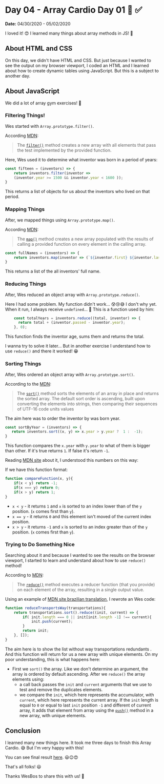# Day 04 - Array Cardio Day 01 💪 ✅

**Date:** 04/30/2020 - 05/02/2020

I loved it! 😍 I learned many things about array methods in JS! 💪

## About HTML and CSS

On this day, we didn't have HTML and CSS. But just because I wanted to see the output on my browser viewport, I coded an HTML and I learned about how to create dynamic tables using JavaScript. But this is a subject to another day.

## About JavaScript

We did a lot of array gym exercises! 💪

### Filtering Things!

Wes started with `Array.prototype.filter()`.

According [MDN](https://developer.mozilla.org/en-US/docs/Web/JavaScript/Reference/Global_Objects/Array/filter):

> The [`filter()`](https://developer.mozilla.org/pt-BR/docs/Web/JavaScript/Reference/Global_Objects/Array/filter) method creates a new array with all elements that pass the test implemented by the provided function.

Here, Wes used it to determine what inventor was born in a period of years:

```javascript
const fifteen = (inventors) => {
    return inventors.filter(inventor =>
    (inventor.year >= 1500 && inventor.year < 1600 ));
}
``` 

This returns a list of objects for us about the inventors who lived on that period.

### Mapping Things

After, we mapped things using `Array.prototype.map()`.

According [MDN](https://developer.mozilla.org/pt-BR/docs/Web/JavaScript/Reference/Global_Objects/Array/map):

>The [`map()`](https://developer.mozilla.org/pt-BR/docs/Web/JavaScript/Reference/Global_Objects/Array/map) method creates a new array populated with the results of calling a provided function on every element in the calling array.

```javascript
const fullNames = (inventors) => {
    return inventors.map(inventor => (`${inventor.first} ${inventor.last}`));
}
```

This returns a list of the all inventors' full name.

### Reducing Things

After, Wes reduced an object array with `Array.prototype.reduce()`.

Here I had some problem. My function didn't work... 😰😢😅 I don't why yet. When it run, I always receive `undefined`... 🤷 This is a function used by him:

```javascript
    const totalYears = inventors.reduce((total, inventor) => {
      return total + (inventor.passed - inventor.year);
    }, 0);
```

This function finds the inventor age, sums them and returns the total. 

I wanna try to solve it later... But in another exercise I understand how to use `reduce()` and there it worked! 😁

### Sorting Things

After, Wes ordered an object array with `Array.prototype.sort()`.

According to the [MDN](https://developer.mozilla.org/pt-BR/docs/Web/JavaScript/Reference/Global_Objects/Array/sort):

> The [`sort()`](https://developer.mozilla.org/pt-BR/docs/Web/JavaScript/Reference/Global_Objects/Array/sort) method sorts the elements of an array in place and returns the sorted array. The default sort order is ascending, built upon converting the elements into strings, then comparing their sequences of UTF-16 code units values

The aim here was to order the inventor by was born year.

```javascript
const sortByYear = (inventors) => {
   return inventors.sort((x, y) => x.year > y.year ?  1 :  -1);
}
```

This function compares the `x.year` with `y.year` to what of them is bigger than other. If it's true returns `1`. If false it's return `-1`. 

Reading [MDN site](https://developer.mozilla.org/en-US/docs/Web/JavaScript/Reference/Global_Objects/Array/sort) about it, I understood this numbers on this way:

If we have this function format:

```javascript
function compareFunction(x, y){
    if(x < y) return -1;
    if(x === y) return 0;
    if(x > y) return 1;
}
```

- `x < y` - it returns `1` and `x` is sorted to an index lower than of the `y` position. (`x` comes first than `y`).
- `x == y` - it returns `0` and this element isn't moved of the current index position.
- `x > y` - it returns `-1` and `x` is sorted to an index greater than of the `y` position. (`x` comes first than `y`).

### Trying to Do Something Nice

Searching about it and because I wanted to see the results on the browser viewport, I started to learn and understand about how to use `reduce()` method! 

According to [MDN](https://developer.mozilla.org/en-US/docs/Web/JavaScript/Reference/Global_Objects/Array/Reduce):

> The [`reduce()`](https://developer.mozilla.org/en-US/docs/Web/JavaScript/Reference/Global_Objects/Array/Reduce) method executes a reducer function (that you provide) on each element of the array, resulting in a single output value.

Using an example of [MDN site brazilian translation](https://developer.mozilla.org/pt-BR/docs/Web/JavaScript/Reference/Global_Objects/Array/Reduce), I rewrote an Wes code:

```javascript
function reduceTransportsWay(transportations){
    return transportations.sort().reduce((init, current) => {
        if( init.length === 0 || init[init.length -1] !== current){
            init.push(current);
        }
        return init;
    }, []);
}
```

The aim here is to show the list without way transportations redundants . And this function will return for us a new array with unique elements. On my poor understanding, this is what happens here:

- First we `sort()` the array. Like we don't determine an argument, the array is ordered by default ascending. After we `reduce()` the array elements using:
  - a call back passes the `init` and `current` arguments that we use to test and remove the duplicates elements.
  - we compare the `init`, which here represents the accumulator, with `current`, which here represents the current array. If the `init` length is equal to `0` or equal to last `init` position `-1` and different of current array, it adds that element from array using the [`push()`](https://developer.mozilla.org/en-US/docs/Web/JavaScript/Reference/Global_Objects/Array/push) method in a new array, with unique elements.


## Conclusion

I learned many new things here. It took me three days to finish this Array Cardio. 😅 But I'm very happy with this! 

You can see final result [here](https://vanribeiro-30daysofjavascript.netlify.app/challenge-files/04%20-%20array%20cardio%20day%201/). 😃😉😍

That's all folks! 😃

Thanks WesBos to share this with us! 💖
